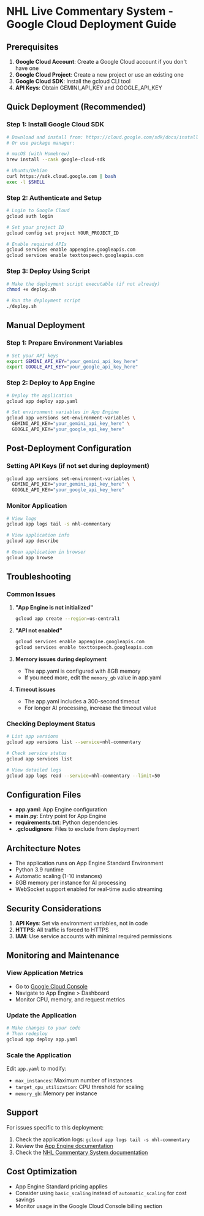 # NHL Live Commentary System - Google Cloud Deployment Guide

## Prerequisites

1. **Google Cloud Account**: Create a Google Cloud account if you don't have one
2. **Google Cloud Project**: Create a new project or use an existing one
3. **Google Cloud SDK**: Install the gcloud CLI tool
4. **API Keys**: Obtain GEMINI_API_KEY and GOOGLE_API_KEY

## Quick Deployment (Recommended)

### Step 1: Install Google Cloud SDK
```bash
# Download and install from: https://cloud.google.com/sdk/docs/install
# Or use package manager:

# macOS (with Homebrew)
brew install --cask google-cloud-sdk

# Ubuntu/Debian
curl https://sdk.cloud.google.com | bash
exec -l $SHELL
```

### Step 2: Authenticate and Setup
```bash
# Login to Google Cloud
gcloud auth login

# Set your project ID
gcloud config set project YOUR_PROJECT_ID

# Enable required APIs
gcloud services enable appengine.googleapis.com
gcloud services enable texttospeech.googleapis.com
```

### Step 3: Deploy Using Script
```bash
# Make the deployment script executable (if not already)
chmod +x deploy.sh

# Run the deployment script
./deploy.sh
```

## Manual Deployment

### Step 1: Prepare Environment Variables
```bash
# Set your API keys
export GEMINI_API_KEY="your_gemini_api_key_here"
export GOOGLE_API_KEY="your_google_api_key_here"
```

### Step 2: Deploy to App Engine
```bash
# Deploy the application
gcloud app deploy app.yaml

# Set environment variables in App Engine
gcloud app versions set-environment-variables \
  GEMINI_API_KEY="your_gemini_api_key_here" \
  GOOGLE_API_KEY="your_google_api_key_here"
```

## Post-Deployment Configuration

### Setting API Keys (if not set during deployment)
```bash
gcloud app versions set-environment-variables \
  GEMINI_API_KEY="your_gemini_api_key_here" \
  GOOGLE_API_KEY="your_google_api_key_here"
```

### Monitor Application
```bash
# View logs
gcloud app logs tail -s nhl-commentary

# View application info
gcloud app describe

# Open application in browser
gcloud app browse
```

## Troubleshooting

### Common Issues

1. **"App Engine is not initialized"**
   ```bash
   gcloud app create --region=us-central1
   ```

2. **"API not enabled"**
   ```bash
   gcloud services enable appengine.googleapis.com
   gcloud services enable texttospeech.googleapis.com
   ```

3. **Memory issues during deployment**
   - The app.yaml is configured with 8GB memory
   - If you need more, edit the `memory_gb` value in app.yaml

4. **Timeout issues**
   - The app.yaml includes a 300-second timeout
   - For longer AI processing, increase the timeout value

### Checking Deployment Status
```bash
# List app versions
gcloud app versions list --service=nhl-commentary

# Check service status
gcloud app services list

# View detailed logs
gcloud app logs read --service=nhl-commentary --limit=50
```

## Configuration Files

- **app.yaml**: App Engine configuration
- **main.py**: Entry point for App Engine
- **requirements.txt**: Python dependencies
- **.gcloudignore**: Files to exclude from deployment

## Architecture Notes

- The application runs on App Engine Standard Environment
- Python 3.9 runtime
- Automatic scaling (1-10 instances)
- 8GB memory per instance for AI processing
- WebSocket support enabled for real-time audio streaming

## Security Considerations

1. **API Keys**: Set via environment variables, not in code
2. **HTTPS**: All traffic is forced to HTTPS
3. **IAM**: Use service accounts with minimal required permissions

## Monitoring and Maintenance

### View Application Metrics
- Go to [Google Cloud Console](https://console.cloud.google.com/)
- Navigate to App Engine > Dashboard
- Monitor CPU, memory, and request metrics

### Update the Application
```bash
# Make changes to your code
# Then redeploy
gcloud app deploy app.yaml
```

### Scale the Application
Edit `app.yaml` to modify:
- `max_instances`: Maximum number of instances
- `target_cpu_utilization`: CPU threshold for scaling
- `memory_gb`: Memory per instance

## Support

For issues specific to this deployment:
1. Check the application logs: `gcloud app logs tail -s nhl-commentary`
2. Review the [App Engine documentation](https://cloud.google.com/appengine/docs)
3. Check the [NHL Commentary System documentation](CLAUDE.md)

## Cost Optimization

- App Engine Standard pricing applies
- Consider using `basic_scaling` instead of `automatic_scaling` for cost savings
- Monitor usage in the Google Cloud Console billing section